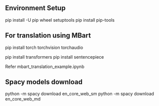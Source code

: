 ## Environment Setup

pip install -U pip wheel setuptools
pip install pip-tools

## For translation using MBart

pip install torch torchvision torchaudio

pip install transformers
pip install sentencepiece

Refer mbart_translation_example.ipynb

## Spacy models download

python -m spacy download en_core_web_sm
python -m spacy download en_core_web_md
